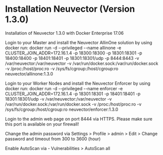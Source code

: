 # Installation Neuvector (Version 1.3.0)

Installation of Neuvector 1.3.0 with Docker Enterprise 17.06

Login to your Master and install the Neuvector AllinOne solution by using docker run:
docker run -d --privileged --name allinone -e CLUSTER_JOIN_ADDR=172.16.1.4 -p 18300:18300 -p 18301:18301 -p 18400:18400 -p 18401:18401 -p 18301:18301/udp -p 8444:8443 -v /var/neuvector:/var/neuvector -v /var/run/docker.sock:/var/run/docker.sock -v /proc:/host/proc:ro -v /sys/fs/cgroup:/host/cgroup:ro neuvector/allinone:1.3.0 

Login to your Worker Nodes and install the Neuvector Enforcer by using docker run:
 docker run -d --privileged --name enforcer -e CLUSTER_JOIN_ADDR=172.16.1.4 -p 18301:18301 -p 18401:18401 -p 18301:18301/udp -v /var/neuvector:/var/neuvector -v /var/run/docker.sock:/var/run/docker.sock -v /proc:/host/proc:ro -v /sys/fs/cgroup:/host/cgroup:ro neuvector/enforcer:1.3.0
 
 Login to the admin web page on port 8444 via HTTPS. Please make sure this port is available on your firewall!
 
 Change the admin password via Settings > Profile > admin > Edit > Change password and timeout from 300 to 3600 (hour)

Enable AutoScan via - Vulnerabilities > AutoScan all





